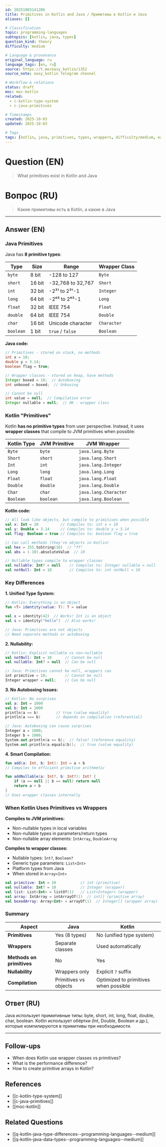 ```yaml
---
id: 20251003141206
title: Primitives in Kotlin and Java / Примитивы в Kotlin и Java
aliases: []

# Classification
topic: programming-languages
subtopics: [kotlin, java, types]
question_kind: theory
difficulty: medium

# Language & provenance
original_language: ru
language_tags: [en, ru]
source: https://t.me/easy_kotlin/1352
source_note: easy_kotlin Telegram channel

# Workflow & relations
status: draft
moc: moc-kotlin
related:
  - c-kotlin-type-system
  - c-java-primitives

# Timestamps
created: 2025-10-03
updated: 2025-10-03

# Tags
tags: [kotlin, java, primitives, types, wrappers, difficulty/medium, easy_kotlin, lang/ru, programming-languages]
---
```


# Question (EN)
> What primitives exist in Kotlin and Java

# Вопрос (RU)
> Какие примитивы есть в Kotlin, а какие в Java

---

## Answer (EN)

### Java Primitives

Java has **8 primitive types**:

| Type | Size | Range | Wrapper Class |
|------|------|-------|---------------|
| `byte` | 8 bit | -128 to 127 | `Byte` |
| `short` | 16 bit | -32,768 to 32,767 | `Short` |
| `int` | 32 bit | -2³¹ to 2³¹-1 | `Integer` |
| `long` | 64 bit | -2⁶³ to 2⁶³-1 | `Long` |
| `float` | 32 bit | IEEE 754 | `Float` |
| `double` | 64 bit | IEEE 754 | `Double` |
| `char` | 16 bit | Unicode character | `Character` |
| `boolean` | 1 bit | `true` / `false` | `Boolean` |

**Java code:**
```java
// Primitives - stored on stack, no methods
int x = 10;
double y = 3.14;
boolean flag = true;

// Wrapper classes - stored on heap, have methods
Integer boxed = 10;  // Autoboxing
int unboxed = boxed;  // Unboxing

// Cannot be null
int value = null;  // Compilation error
Integer nullable = null;  // OK - wrapper class
```

### Kotlin "Primitives"

Kotlin **has no primitive types** from user perspective. Instead, it uses **wrapper classes** that compile to JVM primitives when possible:

| Kotlin Type | JVM Primitive | JVM Wrapper |
|-------------|---------------|-------------|
| `Byte` | `byte` | `java.lang.Byte` |
| `Short` | `short` | `java.lang.Short` |
| `Int` | `int` | `java.lang.Integer` |
| `Long` | `long` | `java.lang.Long` |
| `Float` | `float` | `java.lang.Float` |
| `Double` | `double` | `java.lang.Double` |
| `Char` | `char` | `java.lang.Character` |
| `Boolean` | `boolean` | `java.lang.Boolean` |

**Kotlin code:**
```kotlin
// All look like objects, but compile to primitives when possible
val x: Int = 10          // Compiles to: int x = 10
val y: Double = 3.14     // Compiles to: double y = 3.14
val flag: Boolean = true // Compiles to: boolean flag = true

// Can call methods (they're objects in Kotlin)
val hex = 255.toString(16)  // "ff"
val abs = (-10).absoluteValue  // 10

// Nullable types compile to wrapper classes
val nullable: Int? = null    // Compiles to: Integer nullable = null
val notNull: Int = 10        // Compiles to: int notNull = 10
```

### Key Differences

**1. Unified Type System:**
```kotlin
// Kotlin: Everything is an object
fun <T> identity(value: T): T = value

val x = identity(42)  // Works! Int is an object
val s = identity("hello")  // Also works!

// Java: Primitives are not objects
// Need separate methods or autoboxing
```

**2. Nullability:**
```kotlin
// Kotlin: Explicit nullable vs non-nullable
val notNull: Int = 10      // Cannot be null
val nullable: Int? = null  // Can be null

// Java: Primitives cannot be null, wrappers can
int primitive = 10;        // Cannot be null
Integer wrapper = null;    // Can be null
```

**3. No Autoboxing Issues:**
```kotlin
// Kotlin: No surprises
val a: Int = 1000
val b: Int = 1000
println(a == b)        // true (value equality)
println(a === b)       // depends on compilation (referential)

// Java: Autoboxing can cause surprises
Integer a = 1000;
Integer b = 1000;
System.out.println(a == b);  // false! (reference equality)
System.out.println(a.equals(b));  // true (value equality)
```

**4. Smart Compilation:**
```kotlin
fun add(a: Int, b: Int): Int = a + b
// Compiles to efficient primitive arithmetic

fun addNullable(a: Int?, b: Int?): Int? {
    if (a == null || b == null) return null
    return a + b
}
// Uses wrapper classes internally
```

### When Kotlin Uses Primitives vs Wrappers

**Compiles to JVM primitives:**
- Non-nullable types in local variables
- Non-nullable types in parameters/return types
- Non-nullable array elements: `IntArray`, `DoubleArray`

**Compiles to wrapper classes:**
- Nullable types: `Int?`, `Boolean?`
- Generic type parameters: `List<Int>`
- Platform types from Java
- When stored in `Array<Int>`

```kotlin
val primitive: Int = 10           // int (primitive)
val nullable: Int? = 10           // Integer (wrapper)
val list: List<Int> = listOf(1)   // List<Integer> (wrapper)
val array: IntArray = intArrayOf(1)  // int[] (primitive array)
val boxedArray: Array<Int> = arrayOf(1)  // Integer[] (wrapper array)
```

### Summary

| Aspect | Java | Kotlin |
|--------|------|--------|
| **Primitives** | Yes (8 types) | No (unified type system) |
| **Wrappers** | Separate classes | Used automatically |
| **Methods on primitives** | No | Yes |
| **Nullability** | Wrappers only | Explicit `?` suffix |
| **Compilation** | Primitives vs objects | Optimized to primitives when possible |

## Ответ (RU)

Java использует примитивные типы: byte, short, int, long, float, double, char, boolean. Kotlin использует обёртки (Int, Double, Boolean и др.), которые компилируются в примитивы при необходимости.

---

## Follow-ups
- When does Kotlin use wrapper classes vs primitives?
- What is the performance difference?
- How to create primitive arrays in Kotlin?

## References
- [[c-kotlin-type-system]]
- [[c-java-primitives]]
- [[moc-kotlin]]

## Related Questions
- [[q-kotlin-java-type-differences--programming-languages--medium]]
- [[q-kotlin-java-data-types--programming-languages--medium]]
